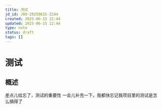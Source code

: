 ```yaml
---
title: 测试
jd_id: J00-20250615-2244
created: 2025-06-15 22:44
updated: 2025-06-15 22:44
type: note
status: draft
tags: []
---
```


# 测试

## 概述

差点儿给忘了，测试的重要性
一会儿补充一下，我都快忘记我项目里的测试是怎么搞得了

 


